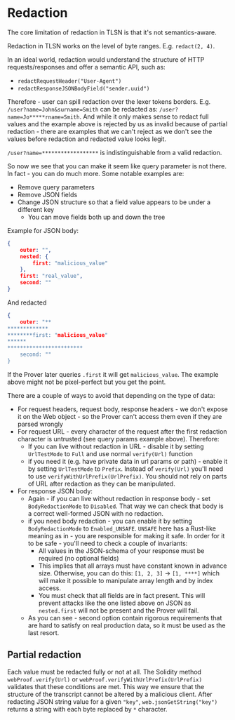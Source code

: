 # Redaction

The core limitation of redaction in TLSN is that it's not semantics-aware.

Redaction in TLSN works on the level of byte ranges.
E.g. `redact(2, 4)`.

In an ideal world, redaction would understand the structure of HTTP requests/responses and offer a semantic API, such as:
- `redactRequestHeader("User-Agent")`
- `redactResponseJSONBodyField("sender.uuid")`

Therefore - user can spill redaction over the lexer tokens borders. E.g. `/user?name=John&surname=Smith` can be redacted as: `/user?name=Jo*****rname=Smith`. And while it only makes sense to redact full values and the example above is rejected by us as invalid because of partial redaction - there are examples that we can't reject as we don't see the values before redaction and redacted value looks legit. 

`/user?name=******************` is indistinguishable from a valid redaction.

So now we see that you can make it seem like query parameter is not there. In fact - you can do much more. Some notable examples are:
* Remove query parameters
* Remove JSON fields
* Change JSON structure so that a field value appears to be under a different key
    * You can move fields both up and down the tree

Example for JSON body:
```json
{
    outer: "",
    nested: {
        first: "malicious_value"
    },
    first: "real_value",
    second: ""
}
```

And redacted
```json
{
    outer: "**
*************
********first: "malicious_value"
******
************************
    second: ""
}
```

If the Prover later queries `.first` it will get `malicious_value`. The example above might not be pixel-perfect but you get the point.

There are a couple of ways to avoid that depending on the type of data:
* For request headers, request body, response headers - we don't expose it on the Web object - so the Prover can't access them even if they are parsed wrongly
* For request URL - every character of the request after the first redaction character is untrusted (see query params example above). Therefore:
    * If you can live without redaction in URL - disable it by setting `UrlTestMode` to `Full` and use normal `verify(Url)` function
    * if you need it (e.g. have private data in url params or path) - enable it by setting `UrlTestMode` to `Prefix`. Instead of `verify(Url)` you'll need to use `verifyWithUrlPrefix(UrlPrefix)`. You should not rely on parts of URL after redaction as they can be manipulated.
* For response JSON body:
    * Again - if you can live without redaction in response body - set `BodyRedactionMode` to `Disabled`. That way we can check that body is a correct well-formed JSON with no redaction.
    * if you need body redaction - you can enable it by setting `BodyRedactionMode` to `Enabled_UNSAFE`. `UNSAFE` here has a Rust-like meaning as in - you are responsible for making it safe. In order for it to be safe - you'll need to check a couple of invariants:
        * All values in the JSON-schema of your response must be required (no optional fields)
        * This implies that all arrays must have constant known in advance size. Otherwise, you can do this: `[1, 2, 3]` -> `[1, ****]` which will make it possible to manipulate array length and by index access.
        * You must check that all fields are in fact present. This will prevent attacks like the one listed above on JSON as `nested.first` will not be present and the Prover will fail.
    * As you can see - second option contain rigorous requirements that are hard to satisfy on real production data, so it must be used as the last resort.

## Partial redaction

Each value must be redacted fully or not at all. The Solidity method `webProof.verify(Url)` or `webProof.verifyWithUrlPrefix(UrlPrefix)` validates that these conditions are met. This way we ensure that the structure of the transcript cannot be altered by a malicious client. After redacting JSON string value for a given `"key"`, `web.jsonGetString("key")` returns a string with each byte replaced by `*` character.
